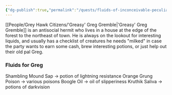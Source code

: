 ```yaml
---
{"dg-publish":true,"permalink":"/quests/fluids-of-inconceivable-peculiarity/"}
---
```


[[People/Grey Hawk Citizens/'Greasy' Greg Gremble\|'Greasy' Greg Gremble]] is an antisocial hermit who lives in a house at the edge of the forest to the northeast of town.  He is always on the lookout for interesting liquids, and usually has a checklist of creatures he needs "milked" in case the party wants to earn some cash, brew interesting potions, or just help out their old pal Greg.  

### Fluids for Greg
Shambling Mound Sap -> potion of lightning resistance
Orange Grung Poison -> various poisons
Boogle Oil -> oil of slipperiness
Kruthik Saliva -> potions of darkvision